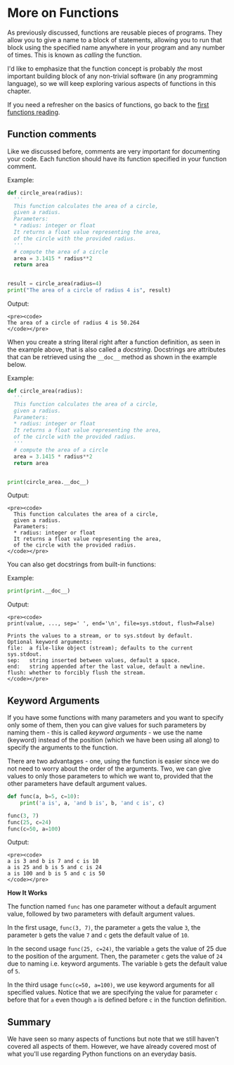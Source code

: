 # More on Functions

As previously discussed, functions are reusable pieces of programs. They allow you to give a name to a block of statements, allowing you to run that block using the specified name anywhere in your program and any number of times. This is known as *calling* the function.

I'd like to emphasize that the function concept is probably *the* most important building block of any non-trivial software (in any programming language), so we will keep exploring various aspects of functions in this chapter.

If you need a refresher on the basics of functions, go back to the [first functions reading](functions-a.html).

## Function comments

Like we discussed before, comments are very important for documenting your code. Each function should have its function specified in your function comment.

Example:

``` python
def circle_area(radius):
  '''
  This function calculates the area of a circle,
  given a radius.
  Parameters: 
  * radius: integer or float
  It returns a float value representing the area,
  of the circle with the provided radius.
  '''
  # compute the area of a circle
  area = 3.1415 * radius**2
  return area


result = circle_area(radius=4)
print("The area of a circle of radius 4 is", result)
```

Output:

```{=html}
<pre><code>
The area of a circle of radius 4 is 50.264
</code></pre>
```
When you create a string literal right after a function definition, as seen in the example above, that is also called a *docstring*. Docstrings are attributes that can be retrieved using the `__doc__` method as shown in the example below.

Example:

``` python
def circle_area(radius):
  '''
  This function calculates the area of a circle,
  given a radius.
  Parameters: 
  * radius: integer or float
  It returns a float value representing the area,
  of the circle with the provided radius.
  '''
  # compute the area of a circle
  area = 3.1415 * radius**2
  return area


print(circle_area.__doc__)
```

Output:

```{=html}
<pre><code>
  This function calculates the area of a circle,
  given a radius.
  Parameters: 
  * radius: integer or float
  It returns a float value representing the area,
  of the circle with the provided radius.
</code></pre>
```
You can also get docstrings from built-in functions:

Example:

``` python
print(print.__doc__)
```

Output:

```{=html}
<pre><code>
print(value, ..., sep=' ', end='\n', file=sys.stdout, flush=False)

Prints the values to a stream, or to sys.stdout by default.
Optional keyword arguments:
file:  a file-like object (stream); defaults to the current sys.stdout.
sep:   string inserted between values, default a space.
end:   string appended after the last value, default a newline.
flush: whether to forcibly flush the stream.
</code></pre>
```
## Keyword Arguments

If you have some functions with many parameters and you want to specify only some of them, then you can give values for such parameters by naming them - this is called *keyword arguments* - we use the name (keyword) instead of the position (which we have been using all along) to specify the arguments to the function.

There are two advantages - one, using the function is easier since we do not need to worry about the order of the arguments. Two, we can give values to only those parameters to which we want to, provided that the other parameters have default argument values.

``` python
def func(a, b=5, c=10):
    print('a is', a, 'and b is', b, 'and c is', c)

func(3, 7)
func(25, c=24)
func(c=50, a=100)
```

Output:

```{=html}
<pre><code>
a is 3 and b is 7 and c is 10
a is 25 and b is 5 and c is 24
a is 100 and b is 5 and c is 50
</code></pre>
```
**How It Works**

The function named `func` has one parameter without a default argument value, followed by two parameters with default argument values.

In the first usage, `func(3, 7)`, the parameter `a` gets the value `3`, the parameter `b` gets the value `7` and `c` gets the default value of `10`.

In the second usage `func(25, c=24)`, the variable `a` gets the value of 25 due to the position of the argument. Then, the parameter `c` gets the value of `24` due to naming i.e. keyword arguments. The variable `b` gets the default value of `5`.

In the third usage `func(c=50, a=100)`, we use keyword arguments for all specified values. Notice that we are specifying the value for parameter `c` before that for `a` even though `a` is defined before `c` in the function definition.

## Summary

We have seen so many aspects of functions but note that we still haven't covered all aspects of them. However, we have already covered most of what you'll use regarding Python functions on an everyday basis.

